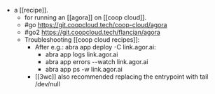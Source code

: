 - a [[recipe]].
  - for running an [[agora]] on [[coop cloud]].
  - #go https://git.coopcloud.tech/coop-cloud/agora
  - #go2 https://git.coopcloud.tech/flancian/agora
  - Troubleshooting [[coop cloud recipes]]:
    - After e.g.: abra app deploy -C link.agor.ai:
      - abra app logs link.agor.ai
      - abra app errors --watch link.agor.ai  
      - abra app ps -w link.agor.ai
    - [[3wc]] also recommended replacing the entrypoint with tail /dev/null
